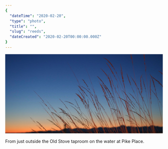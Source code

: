 ```yaml
---
{
  "dateTime": "2020-02-20",
  "type": "photo",
  "title": "",
  "slug": "reeds",
  "dateCreated": "2020-02-20T00:00:00.000Z"
}
---
```

![Reeds][reeds]

From just outside the Old Stove taproom on the water at Pike Place.

[reeds]: /img/reeds.jpg